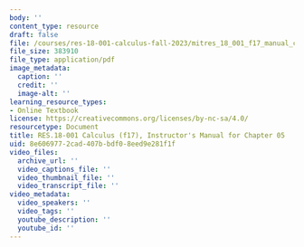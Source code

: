 ```yaml
---
body: ''
content_type: resource
draft: false
file: /courses/res-18-001-calculus-fall-2023/mitres_18_001_f17_manual_ch05.pdf
file_size: 383910
file_type: application/pdf
image_metadata:
  caption: ''
  credit: ''
  image-alt: ''
learning_resource_types:
- Online Textbook
license: https://creativecommons.org/licenses/by-nc-sa/4.0/
resourcetype: Document
title: RES.18-001 Calculus (f17), Instructor's Manual for Chapter 05
uid: 8e606977-2cad-407b-bdf0-8eed9e281f1f
video_files:
  archive_url: ''
  video_captions_file: ''
  video_thumbnail_file: ''
  video_transcript_file: ''
video_metadata:
  video_speakers: ''
  video_tags: ''
  youtube_description: ''
  youtube_id: ''
---
```

